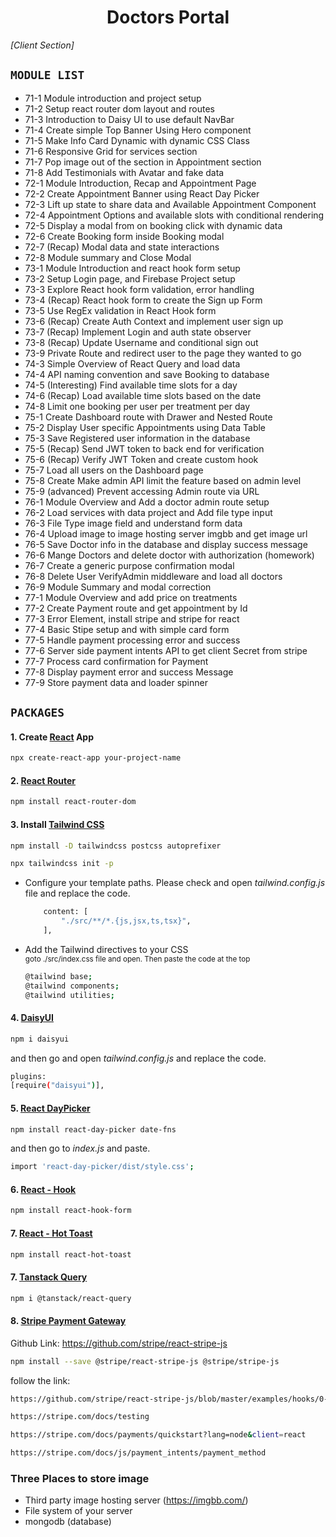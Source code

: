 <div align='center'>

# Doctors Portal
</div>

<p align='left'><i>[Client Section]</i></p>

## `MODULE LIST`
- 71-1 Module introduction and project setup
- 71-2 Setup react router dom layout and routes
- 71-3 Introduction to Daisy UI to use default NavBar
- 71-4 Create simple Top Banner Using Hero component
- 71-5 Make Info Card Dynamic with dynamic CSS Class
- 71-6 Responsive Grid for services section
- 71-7 Pop image out of the section in Appointment section
- 71-8 Add Testimonials with Avatar and fake data
- 72-1 Module Introduction, Recap and Appointment Page
- 72-2 Create Appointment Banner using React Day Picker
- 72-3 Lift up state to share data and Available Appointment Component
- 72-4 Appointment Options and available slots with conditional rendering
- 72-5 Display a modal from on booking click with dynamic data
- 72-6 Create Booking form inside Booking modal
- 72-7 (Recap) Modal data and state interactions
- 72-8 Module summary and Close Modal
- 73-1 Module Introduction and react hook form setup
- 73-2 Setup Login page, and Firebase Project setup
- 73-3 Explore React hook form validation, error handling
- 73-4 (Recap) React hook form to create the Sign up Form
- 73-5 Use RegEx validation in React Hook form
- 73-6 (Recap) Create Auth Context and implement user sign up
- 73-7 (Recap) Implement Login and auth state observer
- 73-8 (Recap) Update Username and conditional sign out
- 73-9 Private Route and redirect user to the page they wanted to go
- 74-3 Simple Overview of React Query and load data
- 74-4 API naming convention and save Booking to database
- 74-5 (Interesting) Find available time slots for a day
- 74-6 (Recap) Load available time slots based on the date
- 74-8 Limit one booking per user per treatment per day
- 75-1 Create Dashboard route with Drawer and Nested Route
- 75-2 Display User specific Appointments using Data Table
- 75-3 Save Registered user information in the database
- 75-5 (Recap) Send JWT token to back end for verification
- 75-6 (Recap) Verify JWT Token and create custom hook
- 75-7 Load all users on the Dashboard page
- 75-8 Create Make admin API limit the feature based on admin level
- 75-9 (advanced) Prevent accessing Admin route via URL
- 76-1 Module Overview and Add a doctor admin route setup
- 76-2 Load services with data project and Add file type input
- 76-3 File Type image field and understand form data
- 76-4 Upload image to image hosting server imgbb and get image url
- 76-5 Save Doctor info in the database and display success message
- 76-6 Mange Doctors and delete doctor with authorization (homework)
- 76-7 Create a generic purpose confirmation modal
- 76-8 Delete User VerifyAdmin middleware and load all doctors
- 76-9 Module Summary and modal correction
- 77-1 Module Overview and add price on treatments
- 77-2 Create Payment route and get appointment by Id
- 77-3 Error Element, install stripe and stripe for react
- 77-4 Basic Stipe setup and with simple card form
- 77-5 Handle payment processing error and success
- 77-6 Server side payment intents API to get client Secret from stripe
- 77-7 Process card confirmation for Payment
- 77-8 Display payment error and success Message
- 77-9 Store payment data and loader spinner

## `PACKAGES`
#### 1. Create [React](https://reactjs.org/) App
```bash
npx create-react-app your-project-name
```

#### 2. [React Router](https://reactrouter.com/en/main)
```bash
npm install react-router-dom
```


#### 3. Install [Tailwind CSS]((https://tailwindcss.com/docs/guides/create-react-app))
```bash
npm install -D tailwindcss postcss autoprefixer

npx tailwindcss init -p
```

- Configure your template paths.
  Please check and open <i>tailwind.config.js</i> file and replace the code.
    ```bash
        content: [
            "./src/**/*.{js,jsx,ts,tsx}",
        ],
    ```

- Add the Tailwind directives to your CSS <br>
<small>goto ./src/index.css file and open. Then paste the code at the top</small>
    ```bash
    @tailwind base;
    @tailwind components;
    @tailwind utilities;
    ```

#### 4. [DaisyUI](https://daisyui.com/)
```bash
npm i daisyui
```
and then go and open <i>tailwind.config.js</i> and replace the code.

```bash
plugins:
[require("daisyui")],
```

#### 5. [React DayPicker](https://react-day-picker.js.org/)
```bash
npm install react-day-picker date-fns
```

and then go to <i>index.js</i> and paste.
```bash
import 'react-day-picker/dist/style.css';
```


#### 6. [React - Hook](https://react-hook-form.com/)
```bash
npm install react-hook-form
```

#### 7. [React - Hot Toast](https://react-hot-toast.com/docs)
```bash
npm install react-hot-toast
```


#### 7. [Tanstack Query](https://tanstack.com/)
```bash
npm i @tanstack/react-query
```

#### 8. [Stripe Payment Gateway](https://stripe.com/docs/stripe-js/react)
Github Link: https://github.com/stripe/react-stripe-js
```bash
npm install --save @stripe/react-stripe-js @stripe/stripe-js
```
follow the link:
```bash
https://github.com/stripe/react-stripe-js/blob/master/examples/hooks/0-Card-Minimal.js

https://stripe.com/docs/testing

https://stripe.com/docs/payments/quickstart?lang=node&client=react

https://stripe.com/docs/js/payment_intents/payment_method
```



### Three Places to store image 
- Third party image hosting server (https://imgbb.com/)
- File system of your server
- mongodb (database)